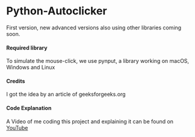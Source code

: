 # Python-Autoclicker
First version, new advanced versions also using other libraries coming soon.

#### **Required library**
To simulate the mouse-click, we use pynput, a library working on macOS, Windows and Linux

#### **Credits**
I got the idea by an article of geeksforgeeks.org

#### **Code Explanation**
A Video of me coding this project and explaining it can be found on [YouTube](https://youtu.be/yOfWIeJ1lIY)
